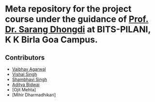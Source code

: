 # Meta repository for the project course under the guidance of [Prof. Dr. Sarang Dhongdi](https://www.bits-pilani.ac.in/goa/sarang/profile) at BITS-PILANI, K K Birla Goa Campus.


## Contributors
* [Vaibhav Agarwal](https://www.github.com/agvab0811)
* [Vishal Singh](https://www.github.com/vishalbhsc)
* [Shambhavi Singh](https://www.github.com/28shambhavi)
* [Aditya Bidwai](https://www.github.com/adbidwai)
* [Ojit Mehta]
* [Mihir Dharmadhikari]
